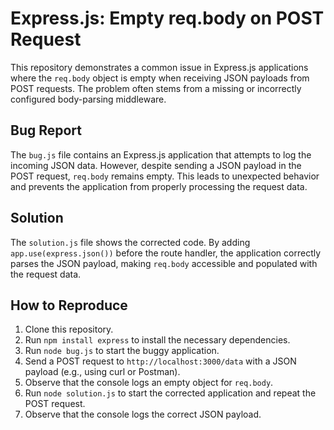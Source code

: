 # Express.js: Empty req.body on POST Request

This repository demonstrates a common issue in Express.js applications where the `req.body` object is empty when receiving JSON payloads from POST requests. The problem often stems from a missing or incorrectly configured body-parsing middleware.

## Bug Report

The `bug.js` file contains an Express.js application that attempts to log the incoming JSON data. However, despite sending a JSON payload in the POST request, `req.body` remains empty. This leads to unexpected behavior and prevents the application from properly processing the request data.

## Solution

The `solution.js` file shows the corrected code. By adding `app.use(express.json())` before the route handler, the application correctly parses the JSON payload, making `req.body` accessible and populated with the request data.

## How to Reproduce

1.  Clone this repository.
2.  Run `npm install express` to install the necessary dependencies.
3.  Run `node bug.js` to start the buggy application.
4.  Send a POST request to `http://localhost:3000/data` with a JSON payload (e.g., using curl or Postman).
5.  Observe that the console logs an empty object for `req.body`.
6.  Run `node solution.js` to start the corrected application and repeat the POST request.
7.  Observe that the console logs the correct JSON payload.